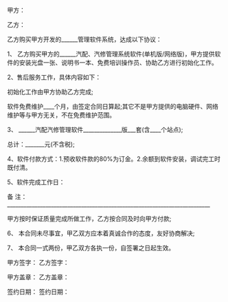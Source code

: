 
 


甲方：


乙方：


乙方购买甲方开发的______管理软件系统，达成以下协议：


1、 乙方购买甲方的______汽配、汽修管理系统软件(单机版/网络版)，甲方提供软件的安装光盘一张、说明书一本、免费培训操作员、协助乙方进行初始化工作。


2、售后服务工作，具体内容如下：


初始化工作由甲方协助乙方完成;


软件免费维护____个月，由签定合同日算起;其它不是甲方提供的电脑硬件、网络维护等与甲方无关，不在免费维护范围。


3、 ______汽配汽修管理软件______________版___套(含____个站点);


总计：_______元(不含税);


4、软件付款方式：1.预收软件款的80%为订金。2.余额到软件安装，调试完工时既付清。


5、软件完成工作日：


备 注：　__________________________________________________________________________


甲方按时保证质量完成所做工作，乙方按合同及时向甲方付款;


6、 本合同未尽事宜，甲乙双方应本着真诚合作的态度，友好协商解决;


7、 本合同一式两份，甲乙双方各执一份，自签署之日起生效。


甲方签字：                       乙方签字：


甲方盖章：                       乙方盖章：


签约日期：                       签约日期：




 


 

 
 
 
 
 
  


  
 

  


  


  
 
 
 
 

